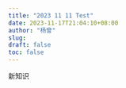 ```yaml
---
title: "2023 11 11 Test"
date: 2023-11-17T21:04:10+08:00
author: "杨曾"
slug:
draft: false
toc: false
---
```


新知识